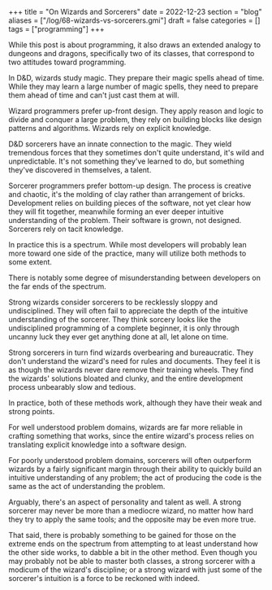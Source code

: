 +++
title = "On Wizards and Sorcerers"
date = 2022-12-23
section = "blog"
aliases = ["/log/68-wizards-vs-sorcerers.gmi"]
draft = false
categories = []
tags = ["programming"]
+++


While this post is about programming, it also draws an extended analogy to dungeons and dragons, specifically two of its classes, that correspond to two attitudes toward programming.

In D&D, wizards study magic. They prepare their magic spells ahead of time. While they may learn a large number of magic spells, they need to prepare them ahead of time and can't just cast them at will.

Wizard programmers prefer up-front design. They apply reason and logic to divide and conquer a large problem, they rely on building blocks like design patterns and algorithms. Wizards rely on explicit knowledge.

D&D sorcerers have an innate connection to the magic. They wield tremendous forces that they sometimes don't quite understand, it's wild and unpredictable. It's not something they've learned to do, but something they've discovered in themselves, a talent.

Sorcerer programmers prefer bottom-up design. The process is creative and chaotic, it's the molding of clay rather than arrangement of bricks. Development relies on building pieces of the software, not yet clear how they will fit together, meanwhile forming an ever deeper intuitive understanding of the problem. Their software is grown, not designed. Sorcerers rely on tacit knowledge.

In practice this is a spectrum. While most developers will probably lean more toward one side of the practice, many will utilize both methods to some extent. 

There is notably some degree of misunderstanding between developers on the far ends of the spectrum. 

Strong wizards consider sorcerers to be recklessly sloppy and undisciplined. They will often fail to appreciate the depth of the intuitive understanding of the sorcerer. They think sorcery looks like the undisciplined programming of a complete beginner, it is only through uncanny luck they ever get anything done at all, let alone on time.

Strong sorcerers in turn find wizards overbearing and bureaucratic. They don't understand the wizard's need for rules and documents. They feel it is as though the wizards never dare remove their training wheels. They find the wizards' solutions bloated and clunky, and the entire development process unbearably slow and tedious.

In practice, both of these methods work, although they have their weak and strong points. 

For well understood problem domains, wizards are far more reliable in crafting something that works, since the entire wizard's process relies on translating explicit knowledge into a software design.

For poorly understood problem domains, sorcerers will often outperform wizards by a fairly significant margin through their ability to quickly build an intuitive understanding of any problem; the act of producing the code is the same as the act of understanding the problem. 

Arguably, there's an aspect of personality and talent as well. A strong sorcerer may never be more than a mediocre wizard, no matter how hard they try to apply the same tools; and the opposite may be even more true.  

That said, there is probably something to be gained for those on the extreme ends on the spectrum from attempting to at least understand how the other side works, to dabble a bit in the other method. Even though you may probably not be able to master both classes, a strong sorcerer with a modicum of the wizard's discipline; or a strong wizard with just some of the sorcerer's intuition is a force to be reckoned with indeed.

